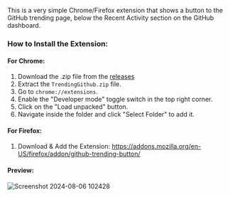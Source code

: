 This is a very simple Chrome/Firefox extension that shows a button to the GitHub trending page, below the Recent Activity section on the GitHub dashboard.

### How to Install the Extension:

#### For Chrome:

1. Download the .zip file from the [releases](https://github.com/MacielG1/TrendingPageButton/releases/latest)
2. Extract the `TrendingGithub.zip` file.
3. Go to `chrome://extensions`.
4. Enable the "Developer mode" toggle switch in the top right corner.
5. Click on the "Load unpacked" button.
6. Navigate inside the folder and click "Select Folder" to add it.

#### For Firefox:

1. Download & Add the Extension: https://addons.mozilla.org/en-US/firefox/addon/github-trending-button/

#### Preview:

![Screenshot 2024-08-06 102428](https://github.com/user-attachments/assets/fc9abb92-ec75-4ff7-bba2-9fbeb0180ae2)

